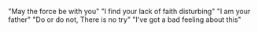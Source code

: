 "May the force be with you"
"I find your lack of faith disturbing"
"I am your father"
"Do or do not, There is no try"
"I've got a bad feeling about this"
